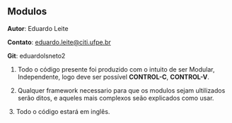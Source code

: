## Modulos

**Autor**: Eduardo Leite

**Contato**: eduardo.leite@citi.ufpe.br

**Git**: eduardolsneto2

  1. Todo o código presente foi produzido com o intuito de ser Modular, Independente, logo deve ser possível **CONTROL-C**, **CONTROL-V**.
  
  2. Qualquer framework necessario para que os modulos sejam ultilizados serão ditos, e aqueles mais complexos seão explicados como usar.
  
  3. Todo o código estará em inglês.
